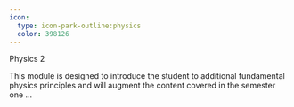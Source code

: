 ```yaml
---
icon:
  type: icon-park-outline:physics
  color: 398126
---
```

Physics 2

This module is designed to introduce the student to additional fundamental physics principles and will augment the content covered in the semester one ... 
